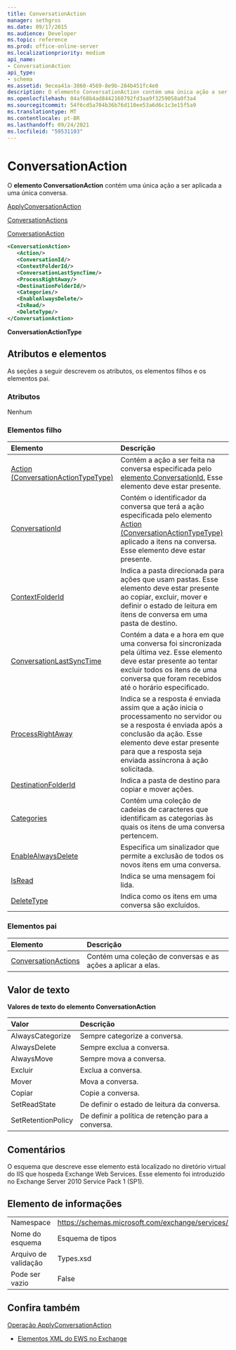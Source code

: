 ```yaml
---
title: ConversationAction
manager: sethgros
ms.date: 09/17/2015
ms.audience: Developer
ms.topic: reference
ms.prod: office-online-server
ms.localizationpriority: medium
api_name:
- ConversationAction
api_type:
- schema
ms.assetid: 9ecea41a-3860-4569-8e9b-284b451fc4e0
description: O elemento ConversationAction contém uma única ação a ser aplicada a uma única conversa.
ms.openlocfilehash: 04af68b4ad8442160792fd3aa9f3259058a0f3a4
ms.sourcegitcommit: 54f6cd5a704b36b76d110ee53a6d6c1c3e15f5a9
ms.translationtype: MT
ms.contentlocale: pt-BR
ms.lasthandoff: 09/24/2021
ms.locfileid: "59531103"
---
```

# <a name="conversationaction"></a>ConversationAction

O **elemento ConversationAction** contém uma única ação a ser aplicada a uma única conversa. 
  
[ApplyConversationAction](applyconversationaction.md)
  
[ConversationActions](conversationactions.md)
  
[ConversationAction](conversationaction.md)
  
```XML
<ConversationAction>
   <Action/>
   <ConversationId/>
   <ContextFolderId/>
   <ConversationLastSyncTime/>
   <ProcessRightAway/>
   <DestinationFolderId/>
   <Categories/>
   <EnableAlwaysDelete/>
   <IsRead/>
   <DeleteType/>
</ConversationAction>
```

 **ConversationActionType**
## <a name="attributes-and-elements"></a>Atributos e elementos

As seções a seguir descrevem os atributos, os elementos filhos e os elementos pai.
  
### <a name="attributes"></a>Atributos

Nenhum
  
### <a name="child-elements"></a>Elementos filho

|**Elemento**|**Descrição**|
|:-----|:-----|
|[Action (ConversationActionTypeType)](action-conversationactiontypetype.md) <br/> |Contém a ação a ser feita na conversa especificada pelo [elemento ConversationId.](conversationid.md) Esse elemento deve estar presente.  <br/> |
|[ConversationId](conversationid.md) <br/> |Contém o identificador da conversa que terá a ação especificada pelo elemento [Action (ConversationActionTypeType)](action-conversationactiontypetype.md) aplicado a itens na conversa. Esse elemento deve estar presente.  <br/> |
|[ContextFolderId](contextfolderid.md) <br/> |Indica a pasta direcionada para ações que usam pastas. Esse elemento deve estar presente ao copiar, excluir, mover e definir o estado de leitura em itens de conversa em uma pasta de destino.  <br/> |
|[ConversationLastSyncTime](conversationlastsynctime.md) <br/> |Contém a data e a hora em que uma conversa foi sincronizada pela última vez. Esse elemento deve estar presente ao tentar excluir todos os itens de uma conversa que foram recebidos até o horário especificado.  <br/> |
|[ProcessRightAway](processrightaway.md) <br/> |Indica se a resposta é enviada assim que a ação inicia o processamento no servidor ou se a resposta é enviada após a conclusão da ação. Esse elemento deve estar presente para que a resposta seja enviada assíncrona à ação solicitada.  <br/> |
|[DestinationFolderId](destinationfolderid.md) <br/> |Indica a pasta de destino para copiar e mover ações.  <br/> |
|[Categories](categories-ex15websvcsotherref.md) <br/> |Contém uma coleção de cadeias de caracteres que identificam as categorias às quais os itens de uma conversa pertencem.  <br/> |
|[EnableAlwaysDelete](enablealwaysdelete.md) <br/> |Especifica um sinalizador que permite a exclusão de todos os novos itens em uma conversa.  <br/> |
|[IsRead](isread.md) <br/> |Indica se uma mensagem foi lida.  <br/> |
|[DeleteType](deletetype.md) <br/> |Indica como os itens em uma conversa são excluídos.  <br/> |
   
### <a name="parent-elements"></a>Elementos pai

|**Elemento**|**Descrição**|
|:-----|:-----|
|[ConversationActions](conversationactions.md) <br/> |Contém uma coleção de conversas e as ações a aplicar a elas.  <br/> |
   
## <a name="text-value"></a>Valor de texto

**Valores de texto do elemento ConversationAction**

|**Valor**|**Descrição**|
|:-----|:-----|
|AlwaysCategorize  <br/> |Sempre categorize a conversa.  <br/> |
|AlwaysDelete  <br/> |Sempre exclua a conversa.  <br/> |
|AlwaysMove  <br/> |Sempre mova a conversa.  <br/> |
|Excluir  <br/> |Exclua a conversa.  <br/> |
|Mover  <br/> |Mova a conversa.  <br/> |
|Copiar  <br/> |Copie a conversa.  <br/> |
|SetReadState  <br/> |De definir o estado de leitura da conversa.  <br/> |
|SetRetentionPolicy  <br/> |De definir a política de retenção para a conversa.  <br/> |
   
## <a name="remarks"></a>Comentários

O esquema que descreve esse elemento está localizado no diretório virtual do IIS que hospeda Exchange Web Services. Esse elemento foi introduzido no Exchange Server 2010 Service Pack 1 (SP1).
  
## <a name="element-information"></a>Elemento de informações

|||
|:-----|:-----|
|Namespace  <br/> |https://schemas.microsoft.com/exchange/services/2006/types  <br/> |
|Nome do esquema  <br/> |Esquema de tipos  <br/> |
|Arquivo de validação  <br/> |Types.xsd  <br/> |
|Pode ser vazio  <br/> |False  <br/> |
   
## <a name="see-also"></a>Confira também



[Operação ApplyConversationAction](applyconversationaction-operation.md)


- [Elementos XML do EWS no Exchange](ews-xml-elements-in-exchange.md)

